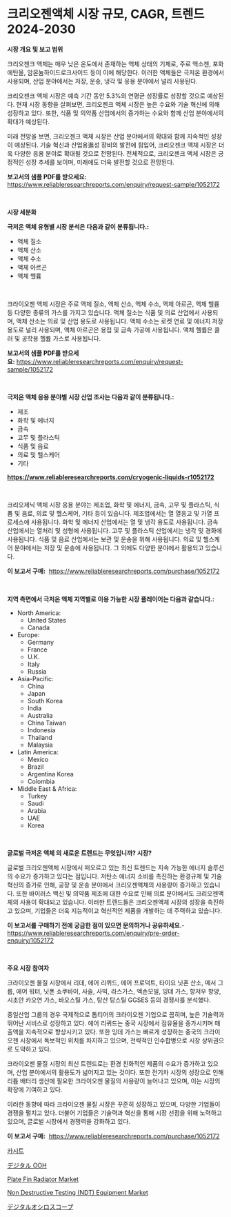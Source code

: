 <p><h1>크리오젠액체 시장 규모, CAGR, 트렌드 2024-2030</h1></p><p><strong>시장 개요 및 보고 범위</strong></p>
<p><p>크리오젠크 액체는 매우 낮은 온도에서 존재하는 액체 상태의 기체로, 주로 액소젠, 포화 에탄올, 암몬늄하이드로크사이드 등이 이에 해당한다. 이러한 액체들은 극저온 환경에서 사용되며, 산업 분야에서는 저장, 운송, 냉각 및 응용 분야에서 널리 사용된다.</p><p>크리오젠크 액체 시장은 예측 기간 동안 5.3%의 연평균 성장률로 성장할 것으로 예상된다. 현재 시장 동향을 살펴보면, 크리오젠크 액체 시장은 높은 수요와 기술 혁신에 의해 성장하고 있다. 또한, 식품 및 의약품 산업에서의 증가하는 수요와 함께 산업 분야에서의 확대가 예상된다.</p><p>미래 전망을 보면, 크리오젠크 액체 시장은 산업 분야에서의 확대와 함께 지속적인 성장이 예상된다. 기술 혁신과 산업용進성 장비의 발전에 힘입어, 크리오젠크 액체 시장은 더욱 다양한 응용 분야로 확대될 것으로 전망된다. 전체적으로, 크리오젠크 액체 시장은 긍정적인 성장 추세를 보이며, 미래에도 더욱 발전할 것으로 전망된다.</p></p>
<p><strong>보고서의 샘플 PDF를 받으세요:</strong> <a href="https://www.reliableresearchreports.com/enquiry/request-sample/1052172">https://www.reliableresearchreports.com/enquiry/request-sample/1052172</a></p>
<p>&nbsp;</p>
<p><strong>시장 세분화</strong></p>
<p><strong>극저온 액체 유형별 시장 분석은 다음과 같이 분류됩니다.:</strong></p>
<p><ul><li>액체 질소</li><li>액체 산소</li><li>액체 수소</li><li>액체 아르곤</li><li>액체 헬륨</li></ul></p>
<p>&nbsp;</p>
<p><p>크라이오젠 액체 시장은 주로 액체 질소, 액체 산소, 액체 수소, 액체 아르곤, 액체 헬륨 등 다양한 종류의 가스를 가지고 있습니다. 액체 질소는 식품 및 의료 산업에서 사용되며, 액체 산소는 의료 및 산업 용도로 사용됩니다. 액체 수소는 로켓 연료 및 에너지 저장 용도로 널리 사용되며, 액체 아르곤은 용접 및 금속 가공에 사용됩니다. 액체 헬륨은 쿨러 및 공학용 헬륨 가스로 사용됩니다.</p></p>
<p><strong>보고서의 샘플 PDF를 받으세요:</strong>&nbsp;<a href="https://www.reliableresearchreports.com/enquiry/request-sample/1052172">https://www.reliableresearchreports.com/enquiry/request-sample/1052172</a></p>
<p>&nbsp;</p>
<p><strong> 극저온 액체 응용 분야별 시장 산업 조사는 다음과 같이 분류됩니다.:</strong></p>
<p><ul><li>제조</li><li>화학 및 에너지</li><li>금속</li><li>고무 및 플라스틱</li><li>식품 및 음료</li><li>의료 및 헬스케어</li><li>기타</li></ul></p>
<p><strong><a href="https://www.reliableresearchreports.com/cryogenic-liquids-r1052172">https://www.reliableresearchreports.com/cryogenic-liquids-r1052172</a></strong></p>
<p>&nbsp;</p>
<p><p>크리오제닉 액체 시장 응용 분야는 제조업, 화학 및 에너지, 금속, 고무 및 플라스틱, 식품 및 음료, 의료 및 헬스케어, 기타 등이 있습니다. 제조업에서는 열 열응고 및 가열 프로세스에 사용됩니다. 화학 및 에너지 산업에서는 열 및 냉각 용도로 사용됩니다. 금속 산업에서는 열처리 및 성형에 사용됩니다. 고무 및 플라스틱 산업에서는 냉각 및 경화에 사용됩니다. 식품 및 음료 산업에서는 보관 및 운송을 위해 사용됩니다. 의료 및 헬스케어 분야에서는 저장 및 운송에 사용됩니다. 그 외에도 다양한 분야에서 활용되고 있습니다.</p></p>
<p><strong>이 보고서 구매:</strong>&nbsp; <a href="https://www.reliableresearchreports.com/purchase/1052172">https://www.reliableresearchreports.com/purchase/1052172</a></p>
<p>&nbsp;</p>
<p><strong>지역 측면에서 극저온 액체 지역별로 이용 가능한 시장 플레이어는 다음과 같습니다.:</strong></p>
<p><ul>
    <li>
        North America:
        <ul>
            <li>United States</li>
            <li>Canada</li>
        </ul>
    </li>
    <li>
        Europe:
        <ul>
            <li>Germany</li>
            <li>France</li>
            <li>U.K.</li>
            <li>Italy</li>
            <li>Russia</li>
        </ul>
    </li>
    <li>
        Asia-Pacific:
        <ul>
            <li>China</li>
            <li>Japan</li>
            <li>South Korea</li>
            <li>India</li>
            <li>Australia</li>
            <li>China Taiwan</li>
            <li>Indonesia</li>
            <li>Thailand</li>
            <li>Malaysia</li>
        </ul>
    </li>
    <li>
        Latin America:
        <ul>
            <li>Mexico</li>
            <li>Brazil</li>
            <li>Argentina Korea</li>
            <li>Colombia</li>
        </ul>
    </li>
    <li>
        Middle East & Africa:
        <ul>
            <li>Turkey</li>
            <li>Saudi</li>
            <li>Arabia</li>
            <li>UAE</li>
            <li>Korea</li>
        </ul>
    </li>
    </ul></p>
<p>&nbsp;</p>
<p><strong>글로벌 극저온 액체 의 새로운 트렌드는 무엇입니까? 시장?</strong></p>
<p><p>글로벌 크리오젠액체 시장에서 떠오르고 있는 최신 트렌드는 지속 가능한 에너지 솔루션의 수요가 증가하고 있다는 점입니다. 저탄소 에너지 소비를 촉진하는 환경규제 및 기술 혁신의 증가로 인해, 공장 및 운송 분야에서 크리오젠액체의 사용량이 증가하고 있습니다. 또한 바이러스 백신 및 의약품 제조에 대한 수요로 인해 의료 분야에서도 크리오젠액체의 사용이 확대되고 있습니다. 이러한 트렌드들은 크리오젠액체 시장의 성장을 촉진하고 있으며, 기업들은 더욱 지능적이고 혁신적인 제품을 개발하는 데 주력하고 있습니다.</p></p>
<p><strong>이 보고서를 구매하기 전에 궁금한 점이 있으면 문의하거나 공유하세요.</strong>- <a href="https://www.reliableresearchreports.com/enquiry/pre-order-enquiry/1052172">https://www.reliableresearchreports.com/enquiry/pre-order-enquiry/1052172</a></p>
<p>&nbsp;</p>
<p><strong>주요 시장 참여자</strong></p>
<p><p>크라이오젠 물질 시장에서 리데, 에어 리퀴드, 에어 프로덕트, 타이요 닛폰 산소, 메서 그룹, 에어 워터, 닛폰 쇼쿠바이, 사솔, 사빅, 라스가스, 엑손모빌, 잉데 가스, 항저우 항양, 시초안 카오연 가스, 바오스틸 가스, 탕산 탕스틸 GGSES 등의 경쟁사를 분석했다. </p><p>중일산업 그룹의 경우 국제적으로 톱티어의 크라이오젠 기업으로 꼽히며, 높은 기술력과 뛰어난 서비스로 성장하고 있다. 에어 리퀴드는 중국 시장에서 점유율을 증가시키며 매출액을 지속적으로 향상시키고 있다. 또한 잉데 가스는 빠르게 성장하는 중국의 크라이오젠 시장에서 독보적인 위치를 차지하고 있으며, 전략적인 인수합병으로 시장 상위권으로 도약하고 있다. </p><p>크라이오젠 물질 시장의 최신 트렌드로는 환경 친화적인 제품의 수요가 증가하고 있으며, 산업 분야에서의 활용도가 넓어지고 있는 것이다. 또한 전기차 시장의 성장으로 인해 리튬 배터리 생산에 필요한 크라이오젠 물질의 사용량이 늘어나고 있으며, 이는 시장의 확장에 기여하고 있다. </p><p>이러한 동향에 따라 크라이오젠 물질 시장은 꾸준히 성장하고 있으며, 다양한 기업들이 경쟁을 펼치고 있다. 더불어 기업들은 기술력과 혁신을 통해 시장 선점을 위해 노력하고 있으며, 글로벌 시장에서 경쟁력을 강화하고 있다.</p></p>
<p><strong>이 보고서 구매:</strong>&nbsp;&nbsp;<a href="https://www.reliableresearchreports.com/purchase/1052172">https://www.reliableresearchreports.com/purchase/1052172</a></p>
<p><p><a href="https://github.com/AlbertotDouglas44367/Market-Research-Report-List-1/blob/main/313276525004.md">카시트</a></p><p><a href="https://github.com/qwpelcjko9242629/Market-Research-Report-List-1/blob/main/968740727154.md">デジタル OOH</a></p><p><a href="https://github.com/eeaveuhhh/Market-Research-Report-List-2/blob/main/plate-fin-radiator-market.md">Plate Fin Radiator Market</a></p><p><a href="https://www.linkedin.com/pulse/non-destructive-testing-ndt-equipment-market-analysis-size-ivsue?trackingId=aFyxVttIgbMa6l3dCv%2BFig%3D%3D">Non Destructive Testing (NDT) Equipment Market</a></p><p><a href="https://github.com/gfggqjbfys368009/Market-Research-Report-List-1/blob/main/286935427155.md">デジタルオシロスコープ</a></p></p>